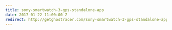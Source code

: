 ```yaml
---
title: sony-smartwatch-3-gps-standalone-app
date: 2017-01-22 11:00:00 Z
redirect: http://getghostracer.com/sony-smartwatch-3-gps-standalone-app/
---
```


